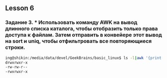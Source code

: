 ## Lesson 6

### Задание 3. * Использовать команду AWK на вывод длинного списка каталога, чтобы отобразить только права доступа к файлам. Затем отправить в конвейере этот вывод на sort и uniq, чтобы отфильтровать все повторяющиеся строки.

```bash
ing@shikin:/media/data/devel/GeekBrains/basic_linux$ ls -l|awk '{print $1}'|sort -u|grep -vi 'итого'
drwxrwxr-x
-rw-rw-r--
-rwxrwxr-x
```
